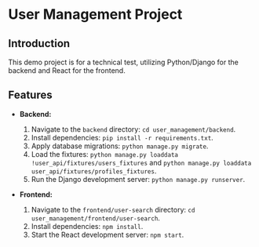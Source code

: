 # User Management Project

## Introduction

This demo project is for a technical test, utilizing Python/Django for the backend and React for the frontend.

## Features

- **Backend:**
    1. Navigate to the `backend` directory: `cd user_management/backend`.
    2. Install dependencies: `pip install -r requirements.txt`.
    3. Apply database migrations: `python manage.py migrate`.
    4. Load the fixtures: `python manage.py loaddata !user_api/fixtures/users_fixtures` and `python manage.py loaddata user_api/fixtures/profiles_fixtures`.
    5. Run the Django development server: `python manage.py runserver`.

- **Frontend:**
    1. Navigate to the `frontend/user-search` directory: `cd user_management/frontend/user-search`.
    2. Install dependencies: `npm install`.
    3. Start the React development server: `npm start`.
